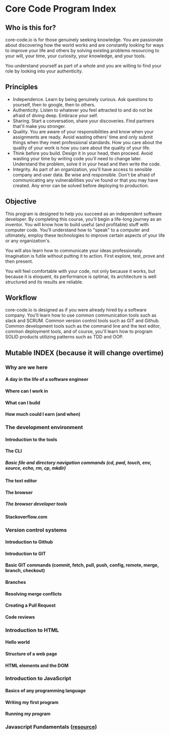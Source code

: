 # Core Code Program Index

## Who is this for?

core-code.io is for those genuinely seeking knowledge. You are passionate about discovering how the world works and are constantly looking for ways to improve your life and others by solving existing problems resourcing to your will, your time, your curiosity, your knowledge, and your tools. 

You understand yourself as part of a whole and you are willing to find your role by looking into your authenticity.

## Principles

- Independence. Learn by being genuinely curious. Ask questions to yourself, then to google, then to others.
- Authenticity. Listen to whatever you feel attracted to and do not be afraid of diving deep. Embrace your self.
- Sharing. Start a conversation, share your discoveries. Find partners that'll make you stronger.
- Quality. You are aware of your responsibilities and know when your assignments are ready. Avoid wasting others' time and only submit things when they meet professional standards. How you care about the quality of your work is how you care about the quality of your life.
- Think before you build. Design it in your head, then proceed. Avoid wasting your time by writing code you'll need to change later. Understand the problem, solve it in your head and then write the code. 
- Integrity. As part of an organization, you'll have access to sensible company and user data. Be wise and responsible. Don't be afraid of communicating any vulnerabilities you've found or that you may have created. Any error can be solved before deploying to production.

## Objective

This program is designed to help you succeed as an independent software developer. By completing this course, you'll begin a life-long journey as an inventor. You will know how to build useful (and profitable) stuff with computer code. You'll understand how to "speak" to a computer and ultimately, employ these technologies to improve certain aspects of your life or any organization's. 

You will also learn how to communicate your ideas professionally. Imagination is futile without putting it to action. First explore, test, prove and then present. 

You will feel comfortable with your code, not only because it works, but because it is eloquent, its performance is optimal, its architecture is well structured and its results are reliable.

## Workflow

core-code.io is designed as if you were already hired by a software company. You'll learn how to use common communication tools such as slack and SCRUM. Common version control tools such as GIT and Github. Common development tools such as the command line and the text editor, common deployment tools, and of course, you'll learn how to program SOLID products utilizing patterns such as TDD and OOP. 

## Mutable INDEX (because it will change overtime)

### Why are we here
#### A day in the life of a software engineer
#### Where can I work in
#### What can I build
#### How much could I earn (and when)

### The development environment
#### Introduction to the tools
#### The CLI
##### Basic file and directory navigation commands (cd, pwd, touch, env, source, echo, rm, cp, mkdir)
#### The text editor
#### The browser
##### The browser developer tools
#### Stackoverflow.com

### Version control systems
#### Introduction to Github
#### Introduction to GIT
#### Basic GIT commands (commit, fetch, pull, push, config, remote, merge, branch, checkout)
#### Branches
#### Resolving merge conflicts
#### Creating a Pull Request
#### Code reviews

### Introduction to HTML
#### Hello world
#### Structure of a web page
#### HTML elements and the DOM

### Introduction to JavaScript
#### Basics of any programming language
#### Writing my first program
#### Running my program

### Javascript Fundamentals ([resource](https://javascript.info/))
